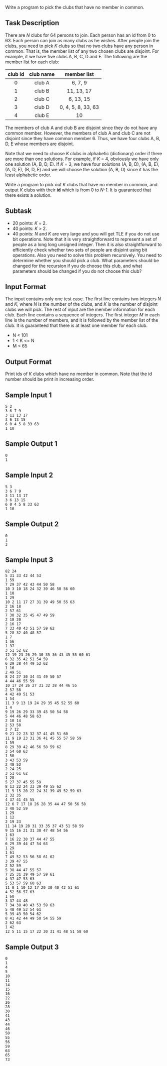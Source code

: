 <!-- String Substitution -->

Write a program to pick the clubs that have no member in common.

## Task Description ##

There are *N* clubs for 64 persons to join. Each person has an id from 0 to 63. Each person can join as many clubs as he wishes. After people join the clubs, you need to pick *K* clubs so that no two clubs have any person in common. That is, the member list of any two chosen clubs are disjoint. For example, if we have five clubs A, B, C, D and E. The following are the member list for each club:  
  
|club id|club name|member list|
|:--------:|:-----:|:-----:|
|0|club A|6, 7, 9|
|1|club B|11, 13, 17|
|2|club C|6, 13, 15|
|3|club D|0, 4, 5, 8, 33, 63|
|4|club E|10||

The members of club A and club B are disjoint since they do not have any common member. However, the members of club A and club C are not disjoint since they have common member 6. Thus, we have four clubs A, B, D, E whose members are disjoint.  

Note that we need to choose *K* clubs in alphabetic (dictionary) order if there are more than one solutions.  For example, if *K* = 4, obviously we have only one solution (A, B, D, E). If *K* = 3, we have four solutions (A, B, D), (A, B, E), (A, D, E), (B, D, E) and we will choose the solution (A, B, D) since it has the least alphabetic order.  

Write a program to pick out *K* clubs that have no member in common, and output *K* clubs with their **id** which is from 0 to *N-1*. It is guaranteed that there exists a solution.  
## Subtask ##
* 20 points: *K* = 2.
* 40 points: *K* > 2.
* 40 points: *N* and *K* are very large and you will get TLE if you do not use bit operations. Note that it is very straightforward to represent a set of people as a long long unsigned integer. Then it is also straightforward to efficiently check whether two sets of people are disjoint using bit operations. Also you need to solve this problem recursively. You need to determine whether you should pick a club. What parameters should be changed for the recursion if you do choose this club, and what parameters should be changed if you do not choose this club?

## Input Format ##
The input contains only one test case. The first line contains two integers *N* and *K*, where *N* is the number of the clubs, and *K* is the number of disjoint clubs we will pick. The rest of input are the member information for each club. Each line contains a sequence of integers. The first integer *M* in each line is the number of members, and it is followed by the member list of the club. It is guaranteed that there is at least one member for each club.  

* N < 101  
* 1 < K <= N  
* M < 65  


## Output Format ##
Print ids of *K* clubs which have no member in common. Note that the id number should be print in increasing order.  

## Sample Input 1 ##
```
5 2
3 6 7 9
3 11 13 17
3 6 13 15
6 0 4 5 8 33 63
1 10
```

## Sample Output 1 ##
```
0
1
```
## Sample Input 2 ##
```
5 3
3 6 7 9
3 11 13 17
3 6 13 15
6 0 4 5 8 33 63
1 10
```

## Sample Output 2 ##
```
0
1
3
```

## Sample Input 3 ##
```
82 24
5 31 33 42 44 53
1 59
7 29 37 42 43 44 50 58
10 3 10 18 24 32 39 46 50 56 60
1 10
1 29
10 2 11 17 27 31 39 49 50 55 63
2 16 18
2 57 61
7 30 32 35 45 47 49 59
2 18 20
2 16 17
7 33 40 43 51 57 59 62
5 28 32 40 48 57
1 7
1 56
1 37
3 51 52 62
12 19 23 26 29 30 35 36 43 45 55 60 61
6 32 35 42 51 54 59
6 29 38 44 49 52 62
1 16
2 49 51
8 24 27 30 34 41 49 50 57
4 44 46 55 59
10 17 24 26 27 31 32 38 44 46 55
2 57 58
4 42 49 51 53
1 54
11 3 9 13 19 24 29 35 45 52 55 60
1 4
9 19 26 29 33 39 45 50 54 58
5 44 46 48 58 63
2 10 14
2 53 58
2 7 12
9 21 22 23 32 37 41 45 51 60
11 9 19 23 31 36 41 45 55 57 58 59
1 59
8 29 39 42 46 56 58 59 62
3 54 60 63
1 50
3 43 53 59
2 48 52
2 24 25
3 51 61 62
1 28
5 27 37 45 55 59
8 13 22 24 33 39 49 55 62
11 5 15 20 22 24 31 39 49 52 59 63
2 32 35
4 37 41 45 55
12 6 7 17 18 26 28 35 44 47 50 56 58
3 48 52 59
1 29
1 12
2 19 23
11 14 19 28 31 33 35 37 43 51 58 59
9 15 16 21 31 38 47 48 54 56
1 63
7 16 22 30 37 44 47 55
6 29 39 44 47 54 63
1 29
1 61
7 49 52 53 56 58 61 62
3 39 47 55
2 52 59
5 38 44 47 55 57
7 25 31 39 49 57 59 61
4 37 47 53 63
5 53 57 59 60 63
11 0 1 10 12 17 20 30 40 42 51 61
4 52 56 57 63
1 60
3 37 44 48
7 34 38 40 43 53 59 63
5 48 49 53 54 61
5 39 43 50 54 62
8 41 42 44 49 50 54 55 59
2 62 63
1 42
12 5 11 15 17 22 30 31 41 48 51 58 60
```

## Sample Output 3 ##
```
0
1
4
5
10
11
14
15
16
22
26
28
30
41
43
44
46
50
55
56
59
63
65
73
```
